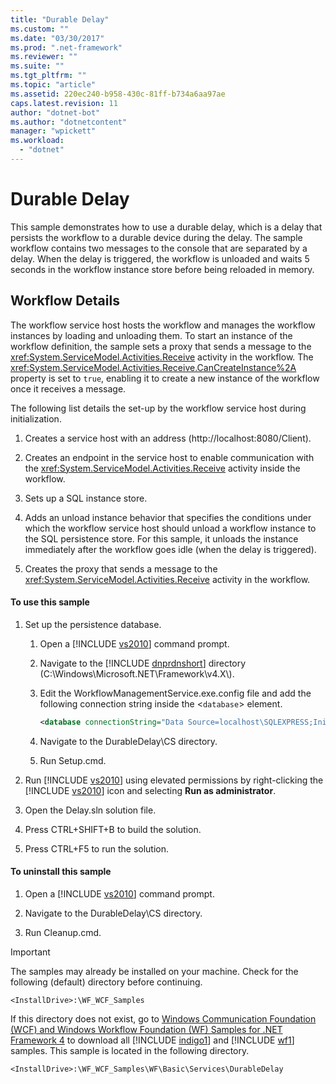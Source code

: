 ```yaml
---
title: "Durable Delay"
ms.custom: ""
ms.date: "03/30/2017"
ms.prod: ".net-framework"
ms.reviewer: ""
ms.suite: ""
ms.tgt_pltfrm: ""
ms.topic: "article"
ms.assetid: 220ec240-b958-430c-81ff-b734a6aa97ae
caps.latest.revision: 11
author: "dotnet-bot"
ms.author: "dotnetcontent"
manager: "wpickett"
ms.workload: 
  - "dotnet"
---
```

# Durable Delay
This sample demonstrates how to use a durable delay, which is a delay that persists the workflow to a durable device during the delay. The sample workflow contains two messages to the console that are separated by a delay. When the delay is triggered, the workflow is unloaded and waits 5 seconds in the workflow instance store before being reloaded in memory.  
  
## Workflow Details  
 The workflow service host hosts the workflow and manages the workflow instances by loading and unloading them. To start an instance of the workflow definition, the sample sets a proxy that sends a message to the <xref:System.ServiceModel.Activities.Receive> activity in the workflow. The <xref:System.ServiceModel.Activities.Receive.CanCreateInstance%2A> property is set to `true`, enabling it to create a new instance of the workflow once it receives a message.  
  
 The following list details the set-up by the workflow service host during initialization.  
  
1.  Creates a service host with an address (http://localhost:8080/Client).  
  
2.  Creates an endpoint in the service host to enable communication with the <xref:System.ServiceModel.Activities.Receive> activity inside the workflow.  
  
3.  Sets up a SQL instance store.  
  
4.  Adds an unload instance behavior that specifies the conditions under which the workflow service host should unload a workflow instance to the SQL persistence store. For this sample, it unloads the instance immediately after the workflow goes idle (when the delay is triggered).  
  
5.  Creates the proxy that sends a message to the <xref:System.ServiceModel.Activities.Receive> activity in the workflow.  
  
#### To use this sample  
  
1. Set up the persistence database.  
  
   1. Open a [!INCLUDE [vs2010](../../../../includes/vs2010-md.md)] command prompt.  
  
   2. Navigate to the [!INCLUDE [dnprdnshort](../../../../includes/dnprdnshort-md.md)] directory (C:\Windows\Microsoft.NET\Framework\v4.X\\).  
  
   3. Edit the WorkflowManagementService.exe.config file and add the following connection string inside the <`database`> element.  
  
      ```xml  
      <database connectionString="Data Source=localhost\SQLEXPRESS;Initial Catalog=DefaultSampleStore;Integrated Security=True;Asynchronous Processing=True" />  
      ```  
  
   4. Navigate to the DurableDelay\CS directory.  
  
   5. Run Setup.cmd.  
  
2. Run [!INCLUDE [vs2010](../../../../includes/vs2010-md.md)] using elevated permissions by right-clicking the [!INCLUDE [vs2010](../../../../includes/vs2010-md.md)] icon and selecting **Run as administrator**.  
  
3. Open the Delay.sln solution file.  
  
4. Press CTRL+SHIFT+B to build the solution.  
  
5. Press CTRL+F5 to run the solution.  
  
#### To uninstall this sample  
  
1. Open a [!INCLUDE [vs2010](../../../../includes/vs2010-md.md)] command prompt.  
  
2. Navigate to the DurableDelay\CS directory.  
  
3. Run Cleanup.cmd.  
  
> [!IMPORTANT]
>  The samples may already be installed on your machine. Check for the following (default) directory before continuing.  
> 
>  `<InstallDrive>:\WF_WCF_Samples`  
> 
>  If this directory does not exist, go to [Windows Communication Foundation (WCF) and Windows Workflow Foundation (WF) Samples for .NET Framework 4](http://go.microsoft.com/fwlink/?LinkId=150780) to download all [!INCLUDE [indigo1](../../../../includes/indigo1-md.md)] and [!INCLUDE [wf1](../../../../includes/wf1-md.md)] samples. This sample is located in the following directory.  
> 
>  `<InstallDrive>:\WF_WCF_Samples\WF\Basic\Services\DurableDelay`